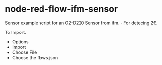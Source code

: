 # node-red-flow-ifm-sensor
Sensor example script for an O2-D220 Sensor from ifm. - For detecing 2€.


To Import: 
 - Options
 - Import
 - Choose File
 - Choose the flows.json
